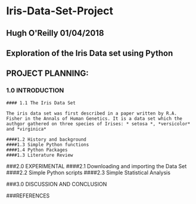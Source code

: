 # Iris-Data-Set-Project

## Hugh O'Reilly 01/04/2018
## Exploration of the Iris Data set using Python
## PROJECT PLANNING:
  ### 1.0 INTRODUCTION
    #### 1.1 The Iris Data Set

    The iris data set was first described in a paper written by R.A. Fisher in the Annals of Human Genetics. It is a data set which the authgor gathered on three species of Irises: * setosa *, *versicolor* and *virginica*
    
    ####1.2 History and background
    ####1.3 Simple Python functions
    ####1.4 Python Packages
    ####1.3 Literature Review
    
  ###2.0 EXPERIMENTAL
    ####2.1 Downloading and importing the Data Set
    ####2.2 Simple Python scripts
    ####2.3 Simple Statistical Analysis

  ###3.0  DISCUSSION AND CONCLUSION

  ###REFERENCES
